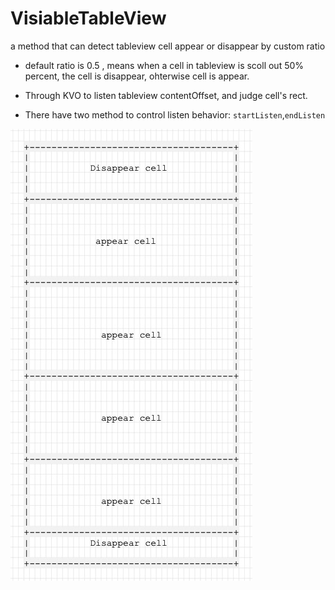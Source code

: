 # VisiableTableView
a method that can detect tableview cell appear or disappear by custom ratio



* default ratio is 0.5 , means when a cell in tableview is scoll out 50% percent, the cell is disappear, ohterwise cell is appear.

* Through KVO to listen tableview contentOffset, and judge cell's rect.

* There have two method to control listen behavior: `startListen`,`endListen` 

  

![Jietu20190729-145348 2](https://github.com/becomedragon/VisiableTableView/blob/master/Jietu20190729-145348%202.jpg)

